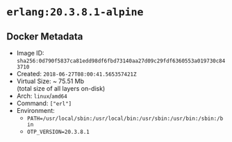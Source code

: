 # `erlang:20.3.8.1-alpine`

## Docker Metadata

- Image ID: `sha256:0d790f5837ca81edd98df6fbd73140aa27d09c29fdf6360553a019730c843710`
- Created: `2018-06-27T08:00:41.565357421Z`
- Virtual Size: ~ 75.51 Mb  
  (total size of all layers on-disk)
- Arch: `linux`/`amd64`
- Command: `["erl"]`
- Environment:
  - `PATH=/usr/local/sbin:/usr/local/bin:/usr/sbin:/usr/bin:/sbin:/bin`
  - `OTP_VERSION=20.3.8.1`
